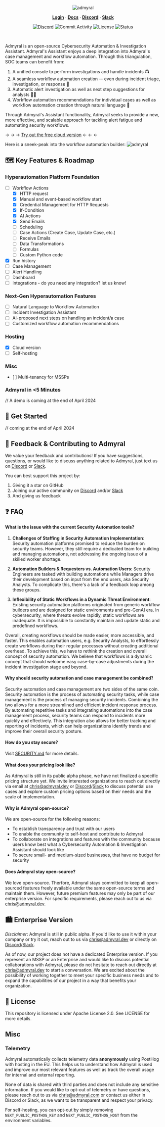 <p align="center">
<img src="img/banner.svg" alt="admyral" />
</p>

<div align="center">
  <div>
      <a href="https://admyral.dev/login"><strong>Login</strong></a> ·
      <a href="https://docs.admyral.dev/"><strong>Docs</strong></a> ·
      <a href="https://discord.gg/GqbJZT9Hbf"><strong>Discord</strong></a> ·
      <a href="https://join.slack.com/t/admyralcommunity/shared_invite/zt-2hqxj1xrr-YoWXYq7t8l3i5GyTCzEwPg"><strong>Slack</strong></a>
  </div>
  <div>

[![Discord](https://img.shields.io/discord/1222168064573968454?logo=Discord&logoColor=%23FFFFFF&style=flat-square)](https://discord.gg/GqbJZT9Hbf)
![Commit Activity](https://img.shields.io/github/commit-activity/m/Admyral-Security/admyral?style=flat-square&logo=github)
![License](https://img.shields.io/badge/License-Apache%202.0-blue?style=flat-square&logo=apache)
![Status](https://img.shields.io/badge/Status-alpha-blue?style=flat-square)

  </div>
</div>

</br>

Admyral is an open-source Cybersecurity Automation & Investigation Assistant. Admyral's Assistant enjoys a deep integration into Admyral's case management and workflow automation. Through this triangulation, SOC teams can benefit from:

1. A unified console to perform investigations and handle incidents 📺
2. A seamless workflow automation creation -- even during incident triage, investigation, or response 👷
3. Automatic alert investigation as well as next step suggestions for analysts 🧑‍✈️
4. Workflow automation recommendations for individual cases as well as workflow automation creation through natural language 🤖

Through Admyral's Assistant functionality, Admyral seeks to provide a new, more effective, and scalable approach for tackling alert fatigue and automating security workflows.

→ → → [Try out the free cloud version](https://admyral.dev/login) ← ← ←

Here is a sneek-peak into the workflow automation builder:
<img src="img/product_screen.svg" alt="admyral" />

## 🗺️ Key Features & Roadmap

### Hyperautomation Platform Foundation

-   [ ] Workflow Actions
    -   [x] HTTP request
    -   [x] Manual and event-based workflow start
    -   [x] Credential Management for HTTP Requests
    -   [x] If-Condition
    -   [x] AI Actions
    -   [x] Send Emails
    -   [ ] Scheduling
    -   [ ] Case Actions (Create Case, Update Case, etc.)
    -   [ ] Receive Emails
    -   [ ] Data Transformations
    -   [ ] Formulas
    -   [ ] Custom Python code
-   [x] Run history
-   [ ] Case Management
-   [ ] Alert Handling
-   [ ] Dashboard
-   [ ] Integrations - do you need any integration? let us know!

### Next-Gen Hyperautomation Features

-   [ ] Natural Language to Workflow Automation
-   [ ] Incident Investigation Assistant
-   [ ] AI-proposed next steps on handling an incident/a case
-   [ ] Customized workflow automation recommendations

### Hosting

-   [x] Cloud version
-   [ ] Self-hosting

### Misc

-   [ ] Multi-tenancy for MSSPs

### Admyral in <5 Minutes

// A demo is coming at the end of April 2024

## 🚀 Get Started

// coming at the end of April 2024

## 💬 Feedback & Contributing to Admyral

We value your feedback and contributions! If you have suggestions, questions, or would like to discuss anything related to Admyral, just text us on [Discord](https://discord.gg/GqbJZT9Hbf) or [Slack](https://join.slack.com/t/admyralcommunity/shared_invite/zt-2hqxj1xrr-YoWXYq7t8l3i5GyTCzEwPg).

You can best support this project by:

1. Giving it a star on GitHub
2. Joining our active community on [Discord](https://discord.gg/GqbJZT9Hbf) and/or [Slack](https://join.slack.com/t/admyralcommunity/shared_invite/zt-2hqxj1xrr-YoWXYq7t8l3i5GyTCzEwPg)
3. And giving us feedback

## ❓ FAQ

#### What is the issue with the current Security Automation tools?

1. **Challenges of Staffing in Security Automation Implementation**:
   Security automation platforms promised to reduce the burden on security teams. However, they still require a dedicated team for building and managing automations, not addressing the ongoing issue of a skilled worker shortage.

2. **Automation Builders & Requesters vs. Automation Users**:
   Security Engineers are tasked with building automations while Managers drive their development based on input from the end users, aka Security Analysts. To complicate this, there's a lack of a feedback loop among these groups.

3. **Inflexibility of Static Workflows in a Dynamic Threat Environment**:
   Existing security automation platforms originated from generic workflow builders and are designed for static environments and pre-GenAI era. In cybersecurity, where threats evolve rapidly, static workflows are inadequate. It is impossible to constantly maintain and update static and predefined workflows.

Overall, creating workflows should be made easier, more accessible, and faster. This enables automation users, e.g. Security Analysts, to effortlessly create workflows during their regular processes without creating additional overhead. To achieve this, we have to rethink the creation and overall concept of security automation. We believe that workflows is a dynamic concept that should welcome easy case-by-case adjustments during the incident investigation stage and beyond.

#### Why should security automation and case management be combined?

Security automation and case management are two sides of the same coin. Security automation is the process of automating security tasks, while case management is the process of managing security incidents. Combining the two allows for a more streamlined and efficient incident response process. By automating repetitive tasks and integrating automations into the case management process, security teams can respond to incidents more quickly and effectively. This integration also allows for better tracking and reporting of incidents, which can help organizations identify trends and improve their overall security posture.

#### How do you stay secure?

Visit [SECURITY.md](https://github.com/Admyral-Security/admyral/blob/main/SECURITY.md) for more details.

#### What does your pricing look like?

As Admyral is still in its public alpha phase, we have not finalized a specific pricing structure yet. We invite interested organizations to reach out directly via email at [chris@admyral.dev](mailto:chris@admyral.dev) or [Discord](https://discord.gg/GqbJZT9Hbf)/[Slack](https://join.slack.com/t/admyralcommunity/shared_invite/zt-2hqxj1xrr-YoWXYq7t8l3i5GyTCzEwPg) to discuss potential use cases and explore custom pricing options based on their needs and the scale of implementation.

#### Why is Admyral open-source?

We are open-source for the following reasons:

-   To establish transparency and trust with our users
-   To enable the community to self-host and contribute to Admyral
-   To collaborate on integrations and features with the community because users know best what a Cybersecurity Automation & Investigation Assistant should look like
-   To secure small- and medium-sized businesses, that have no budget for security

#### Does Admyral stay open-source?

We love open-source. Therfore, Admyral stays committed to keep all open-sourced features freely available under the same open-source terms and maintain them. However, future premium features may only be part of our enterprise version. For specific requirements, please reach out to us via [chris@admyral.dev](mailto:chris@admyral.dev).

## 🏙️ Enterprise Version

_Disclaimer_: Admyral is still in public alpha. If you'd like to use it within your company or try it out, reach out to us via [chris@admyral.dev](mailto:chris@admyral.dev) or directly on [Discord](https://discord.gg/GqbJZT9Hbf)/[Slack](https://join.slack.com/t/admyralcommunity/shared_invite/zt-2hqxj1xrr-YoWXYq7t8l3i5GyTCzEwPg).

As of now, our project does not have a dedicated Enterprise version.
If you represent an MSSP or an Enterprise and would like to discuss potential collaborations with Admyral, please do not hesitate to reach out directly at [chris@admyral.dev](mailto:chris@admyral.dev) to start a conversation.
We are excited about the possibility of working together to meet your specific business needs and to expand the capabilities of our project in a way that benefits your organization.

## 📃 License

This repository is licensed under Apache License 2.0. See LICENSE for more details.

## Misc

### Telemetry

Admyral automatically collects telemetry data **anonymously** using PostHog with hosting in the EU. This helps us to understand how Admyral is used and improve our most relevant features as well as track the overall usage for internal and external reporting.

None of data is shared with third parties and does not include any sensitive information. If you would like to opt-out of telemetry or have questions, please reach out to us via [chris@admyral.com](mailto:chris@admyral.dev) or contact us either in Discord or Slack, as we want to be transparent and respect your privacy.

For self-hosting, you can opt-out by simply removing `NEXT_PUBLIC_POSTHOG_KEY` and `NEXT_PUBLIC_POSTHOG_HOST` from the environment variables.
